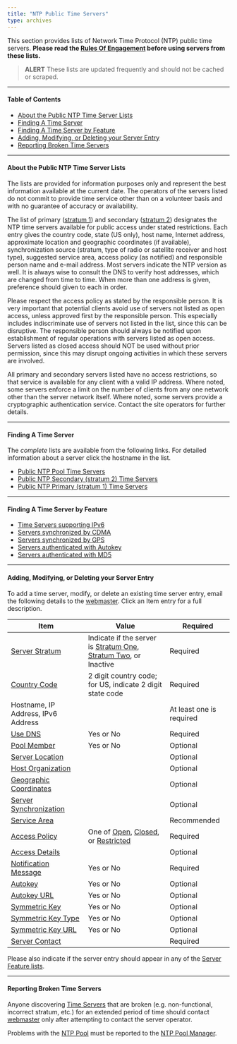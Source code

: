 ```yaml
---
title: "NTP Public Time Servers"
type: archives
---
```


This section provides lists of Network Time Protocol (NTP) public time servers. **Please read the [Rules Of Engagement](/support/servers/rulesofengagement) before using servers from these lists.**

> **ALERT** These lists are updated frequently and should not be cached or scraped.

* * *

#### Table of Contents

* [About the Public NTP Time Server Lists](#about-the-public-ntp-time-server-lists)
* [Finding A Time Server](#finding-a-time-server)
* [Finding A Time Server by Feature](#finding-a-time-server-by-feature)
* [Adding, Modifying, or Deleting your Server Entry](#adding-modifying-or-deleting-your-server-entry)
* [Reporting Broken Time Servers](#reporting-broken-time-servers)

* * *

#### About the Public NTP Time Server Lists

The lists are provided for information purposes only and represent the best information available at the current date. The operators of the servers listed do not commit to provide time service other than on a volunteer basis and with no guarantee of accuracy or availability.

The list of primary ([stratum 1](/support/servers/stratumonetimeservers)) and secondary ([stratum 2](/support/servers/stratumtwotimeservers)) designates the NTP time servers available for public access under stated restrictions. Each entry gives the country code, state (US only), host name, Internet address, approximate location and geographic coordinates (if available), synchronization source (stratum, type of radio or satellite receiver and host type), suggested service area, access policy (as notified) and responsible person name and e-mail address. Most servers indicate the NTP version as well. It is always wise to consult the DNS to verify host addresses, which are changed from time to time. When more than one address is given, preference should given to each in order.

Please respect the access policy as stated by the responsible person. It is very important that potential clients avoid use of servers not listed as open access, unless approved first by the responsible person. This especially includes indiscriminate use of servers not listed in the list, since this can be disruptive. The responsible person should always be notified upon establishment of regular operations with servers listed as open access. Servers listed as closed access should NOT be used without prior permission, since this may disrupt ongoing activities in which these servers are involved.

All primary and secondary servers listed have no access restrictions, so that service is available for any client with a valid IP address. Where noted, some servers enforce a limit on the number of clients from any one network other than the server network itself. Where noted, some servers provide a cryptographic authentication service. Contact the site operators for further details.

* * *

#### Finding A Time Server

The _complete_ lists are available from the following links. For detailed information about a server click the hostname in the list.

*   [Public NTP Pool Time Servers](/support/servers/ntppoolservers)
*   [Public NTP Secondary (stratum 2) Time Servers](/support/servers/stratumtwotimeservers)
*   [Public NTP Primary (stratum 1) Time Servers](/support/servers/stratumonetimeservers)

* * *

#### Finding A Time Server by Feature

* [Time Servers supporting IPv6](/support/servers/publictimeserver000638)
* [Servers synchronized by CDMA](/support/servers/serverssynchronizedbycdma)
* [Servers synchronized by GPS](/support/servers/serverssynchronizedbygps)
* [Servers authenticated with Autokey](/support/servers/serversauthenticatedwithautokey)
* [Servers authenticated with MD5](/support/servers/serversauthenticatedwithmd5)

* * *

#### Adding, Modifying, or Deleting your Server Entry

To add a time server, modify, or delete an existing time server entry, email the following details to the [webmaster](mailto:webmaster@nwtime.org). Click an Item entry for a full description.

| Item | Value | Required |
| ----- | ----- | ----- |
| [Server Stratum](/support/servers/serverstratum) | Indicate if the server is [Stratum One](/support/servers/stratumonetimeservers), [Stratum Two](/support/servers/stratumtwotimeservers), or Inactive | Required |
| [Country Code](/support/servers/countrycode) | 2 digit country code; for US, indicate 2 digit state code | Required |
| Hostname, IP Address, IPv6 Address | | At least one is required |
| [Use DNS](/support/servers/usedns) | Yes or No | Required |
| [Pool Member](/support/servers/poolmember) | Yes or No | Optional |
| [Server Location](/support/servers/serverlocation) | | Optional |
| [Host Organization](/support/servers/hostorganization) | | Optional |
| [ Geographic Coordinates](/support/servers/geographiccoordinates) |  | Optional |
| [Server Synchronization](/support/servers/serversynchronization) | | Optional |
| [Service Area](/support/servers/servicearea) | | Recommended |
| [Access Policy](/support/servers/accesspolicy) | One of [Open](/support/servers/openaccess), [Closed](/support/servers/closedaccess), or [Restricted](/support/servers/restrictedaccess) | Required |
| [Access Details](/support/servers/accessdetails) |  | Optional |
| [Notification Message](/support/servers/notificationmessage) | Yes or No | Required |
| [Autokey](/support/servers/autokey) | Yes or No | Optional |
| [Autokey URL](/support/servers/autokeyurl) | Yes or No | Optional |
| [Symmetric Key](/support/servers/symmetrickey) | Yes or No | Optional |
| [Symmetric Key Type](/support/servers/symmetrickeytype) | Yes or No | Optional |
| [Symmetric Key URL](/support/servers/symmetrickeyurl) | Yes or No | Optional |
| [Server Contact](/support/servers/servercontact) | | Required  |

Please also indicate if the server entry should appear in any of the [Server Feature lists](#finding-a-time-server-by-feature).

* * *

#### Reporting Broken Time Servers

Anyone discovering [Time Servers](/support/servers/timeserver) that are broken (e.g. non-functional, incorrect stratum, etc.) for an extended period of time should contact [webmaster](mailto:webmaster@nwtime.org) only after attempting to contact the server operator.

Problems with the [NTP Pool](/support/servers/ntppoolservers) must be reported to the [NTP Pool Manager](mailto:ask@ntp.org).